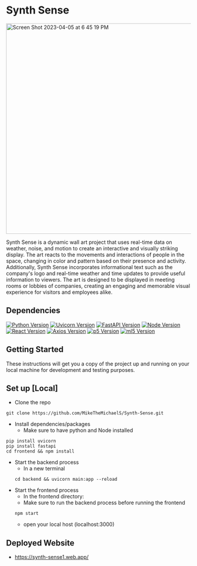 # Synth Sense

<img width="573" alt="Screen Shot 2023-04-05 at 6 45 19 PM" src="https://user-images.githubusercontent.com/83141712/230229589-271d29dd-96de-46e8-b633-84a424b4697c.png">

Synth Sense is a dynamic wall art project that uses real-time data on weather, noise, and motion to create an interactive and visually striking display. The art reacts to the movements and interactions of people in the space, changing in color and pattern based on their presence and activity. Additionally, Synth Sense incorporates informational text such as the company's logo and real-time weather and time updates to provide useful information to viewers. The art is designed to be displayed in meeting rooms or lobbies of companies, creating an engaging and memorable visual experience for visitors and employees alike.

## Dependencies 

[![Python Version](https://img.shields.io/badge/Python-3.11.3-brightgreen)](https://www.python.org/downloads/)
[![Uvicorn Version](https://img.shields.io/badge/Uvicorn-0.21.0-brightgreen)](uvicorn.org)
[![FastAPI Version](https://img.shields.io/badge/Fast-0.95.0-brightgreen)](https://fastapi.tiangolo.com/)
[![Node Version](https://img.shields.io/badge/Node-18.14.0-brightgreen)](https://nodejs.org/en)
[![React Version](https://img.shields.io/badge/React-18.2.0-brightgreen)](https://react.dev/)
[![Axios Version](https://img.shields.io/badge/Axios-1.3.5-brightgreen)](https://www.npmjs.com/package/react-axios)
[![p5 Version](https://img.shields.io/badge/p5-1.6.0-brightgreen)](https://p5js.org/)
[![ml5 Version](https://img.shields.io/badge/ml5-0.12.2-brightgreen)](https://ml5js.org/)



<!-- - Python: v3.11.3
- Uvicorn: v0.21.0
- Node: v18.14.0
- React: v18.2.0
- Axios: v1.3.5
- Fastapi: v0.95.0
- p5: v1.6.0
- ml5: v0.12.2  -->

## Getting Started

These instructions will get you a copy of the project up and running on your local machine for development and testing purposes.

## Set up [Local]
* Clone the repo
``` 
git clone https://github.com/MikeTheMichaelS/Synth-Sense.git
```
* Install dependencies/packages
    * Make sure to have python and Node installed
```
pip install uvicorn
pip install fastapi
cd frontend && npm install
```
* Start the backend process
   * In a new terminal
   ```
   cd backend && uvicorn main:app --reload
   ```
* Start the frontend process
   * In the frontend directory:
   * Make sure to run the backend process before running the frontend
   ```
   npm start
   ```
   * open your local host (localhost:3000)

## Deployed Website
* https://synth-sense1.web.app/
